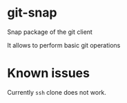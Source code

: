 # git-snap
Snap package of the git client

It allows to perform basic git operations

# Known issues

Currently `ssh` clone does not work.
